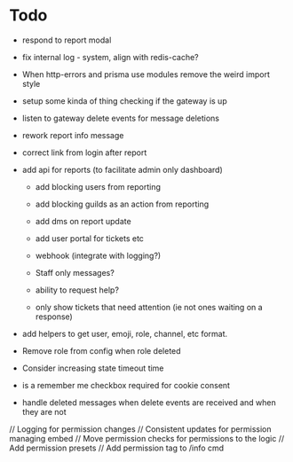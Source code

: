 # Todo

- respond to report modal
- fix internal log - system, align with redis-cache?

- When http-errors and prisma use modules remove the weird import style

- setup some kinda of thing checking if the gateway is up

- listen to gateway delete events for message deletions

- rework report info message

- correct link from login after report

- add api for reports (to facilitate admin only dashboard)

  - add blocking users from reporting
  - add blocking guilds as an action from reporting
  - add dms on report update
  - add user portal for tickets etc
  - webhook (integrate with logging?)

  - Staff only messages?
  - ability to request help?
  - only show tickets that need attention (ie not ones waiting on a response)

- add helpers to get user, emoji, role, channel, etc format.

- Remove role from config when role deleted

- Consider increasing state timeout time

- is a remember me checkbox required for cookie consent

- handle deleted messages when delete events are received and when they are not

// Logging for permission changes
// Consistent updates for permission managing embed
// Move permission checks for permissions to the logic
// Add permission presets
// Add permission tag to /info cmd
